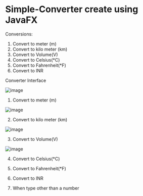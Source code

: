 # Simple-Converter create using JavaFX

Conversions:
  1. Convert to meter (m)
  2. Convert to kilo meter (km)
  3. Convert to Volume(V)	
  4. Convert to Celsius(*C)
  5. Convert to Fahrenheit(*F)
  6. Convert to INR
  
  
Converter Interface

![image](https://user-images.githubusercontent.com/73025102/202920077-26bb8ef9-1ae8-41ae-a89f-42deb9e51786.png)


1. Convert to meter (m)

![image](https://user-images.githubusercontent.com/73025102/202920096-b56cece0-03df-41d4-b7b0-fe933881acc3.png)


2. Convert to kilo meter (km)

![image](https://user-images.githubusercontent.com/73025102/202920104-a7aa6abd-bc9c-4df7-bc7a-a8ddaa6ff214.png)


3. Convert to Volume(V)

![image](https://user-images.githubusercontent.com/73025102/202920112-f1186052-56d6-4706-b5ed-813b54e6e955.png)


4. Convert to Celsius(*C)


5. Convert to Fahrenheit(*F)


6. Convert to INR

7. When type other than a number
